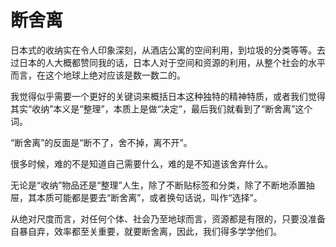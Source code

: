 # 断舍离

日本式的收纳实在令人印象深刻，从酒店公寓的空间利用，到垃圾的分类等等。去过日本的人大概都赞同我的话，日本人对于空间和资源的利用，从整个社会的水平而言，在这个地球上绝对应该是数一数二的。 

我觉得似乎需要一个更好的关键词来概括日本这种独特的精神特质，或者我们觉得其实“收纳”本义是“整理”，本质上是做“决定”，最后我们就看到了“断舍离”这个词。 

“断舍离”的反面是“断不了，舍不掉，离不开”。 

很多时候，难的不是知道自己需要什么，难的是不知道该舍弃什么。 

无论是“收纳”物品还是“整理”人生，除了不断贴标签和分类，除了不断地添置抽屉，其本质可能都是要去“断舍离”，或者换句话说，叫作“选择”。 

从绝对尺度而言，对任何个体、社会乃至地球而言，资源都是有限的，只要没准备自暴自弃，效率都至关重要，就要断舍离，因此，我们得多学学他们。